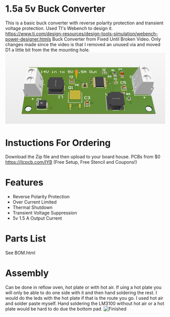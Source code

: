 # 1.5a 5v Buck Converter
This is a basic buck converter with reverse polarity protection and transient voltage protection. Used TI's Webench to design it. https://www.ti.com/design-resources/design-tools-simulation/webench-power-designer.htmls
Buck Converter from Fixed Until Broken Video. Only changes made since the video is that I removed an unused via and moved D1 a little bit from the the mounting hole.
![PCB](buck.PNG)
# Instuctions For Ordering
Download the Zip file and then upload to your board house.
PCBs from $0 https://jlcpcb.com/IYB (Free Setup, Free Stencil and Coupons!) 

# Features
- Reverse Polarity Protection
- Over Current Limited
- Thermal Shutdown
- Transient Voltage Suppression 
-  5v 1.5 A Output Current

# Parts List
See BOM.html

# Assembly
Can be done in reflow oven, hot plate or with hot air. If uing a hot plate you will only be able to do one side with it and then hand soldering the rest. I would do the leds with the hot plate if that is the route you go. I used hot air and solder paste myself. Hand soldering the LM3100 without hot air or a hot plate would be hard to do due the bottom pad.
![Finished](realbuck.jpg)
